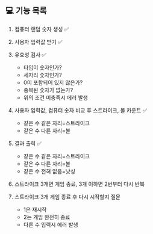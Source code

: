 ## 💻 기능 목록

1. 컴퓨터 랜덤 숫자 생성 ✅
2. 사용자 입력값 받기 ✅
3. 유효성 검사 ✅

   - 타입이 숫자인가?
   - 세자리 숫자인가?
   - 0이 포함되어 있지 않은가?
   - 중복된 숫자가 없는가?
   - 위의 조건 미충족시 에러 발생

4. 사용자 입력값, 컴퓨터 숫자 비교 후 스트라이크, 볼 카운트 ✅

   - 같은 수 같은 자리=스트라이크
   - 같은 수 다른 자리=볼

5. 결과 출력 ✅

   - 같은 수 같은 자리=스트라이크
   - 같은 수 다른 자리=볼
   - 같은 수 전혀 없음=낫싱

6. 스트라이크 3개면 게임 종료, 3개 이하면 2번부터 다시 반복
7. 스트라이크 3개 게임 종료 후 다시 시작할지 질문
   - 1은 재시작
   - 2는 게임 완전히 종료
   - 다른 수 입력시 에러 발생
